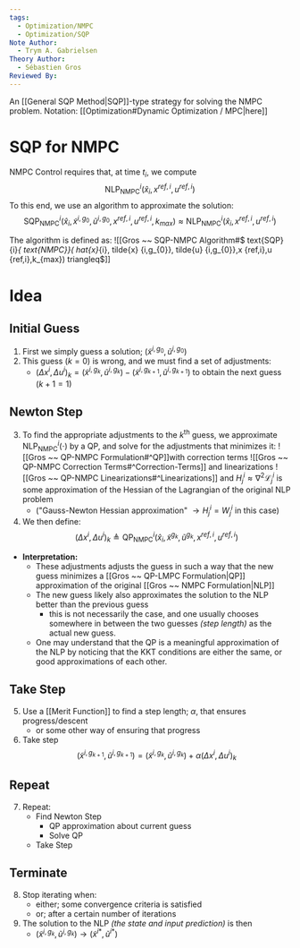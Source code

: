 ```yaml
---
tags:
  - Optimization/NMPC
  - Optimization/SQP
Note Author:
  - Trym A. Gabrielsen
Theory Author:
  - Sébastien Gros
Reviewed By:
---
```


An [[General SQP Method|SQP]]-type strategy for solving the NMPC problem.
Notation: [[Optimization#Dynamic Optimization / MPC|here]]

# SQP for NMPC
NMPC Control requires that, at time $t_{i}$, we compute $$\text{NLP}_{\text{NMPC}}^{i}(\hat{x}_{i},x^{ref,i},u^{ref,i})$$
To this end, we use an algorithm to approximate the solution:
$$\text{SQP}^{i}_{\text{NMPC}}(\hat{x}_{i},\tilde{x}^{i,g_{0}},\tilde{u}^{i,g_{0}},x^{ref,i},u^{ref,i},k_{max}) \approx \text{NLP}_{\text{NMPC}}^{i}(\hat{x}_{i},x^{ref,i},u^{ref,i})$$

The algorithm is defined as: ![[Gros ~~ SQP-NMPC Algorithm#$ text{SQP} {i}_{ text{NMPC}}( hat{x}_{i}, tilde{x} {i,g_{0}}, tilde{u} {i,g_{0}},x {ref,i},u {ref,i},k_{max}) triangleq$]]


# Idea

## Initial Guess
1) First we simply guess a solution; $(\tilde{x}^{i,g_{0}},\tilde{u}^{i,g_{0}})$
2) This guess $(k=0)$ is wrong, and we must find a set of adjustments:
	- $(\Delta x^{i},\Delta u^{i})_{k} = (\tilde{x}^{i,g_{k}},\tilde{u}^{i,g_{k}})-(\tilde{x}^{i,g_{k+1}},\tilde{u}^{i,g_{k+1}})$
	to obtain the next guess $(k+1=1)$
## Newton Step
3) To find the appropriate adjustments to the $k^{\text{th}}$ guess, we approximate $\text{NLP}^{i}_{\text{NMPC}}(\cdot)$ by a QP, and solve for the adjustments that minimizes it:  ![[Gros ~~ QP-NMPC Formulation#^QP]]with correction terms ![[Gros ~~ QP-NMPC Correction Terms#^Correction-Terms]] and linearizations ![[Gros ~~ QP-NMPC Linearizations#^Linearizations]] and $H^{i}_{j} \approx \nabla^{2}\mathcal{L}^{i}_{j}$ is some approximation of the Hessian of the Lagrangian of the original NLP problem
	-  ("Gauss-Newton Hessian approximation" $\rightarrow H^{i}_{j} = W^{i}_{j}$ in this case)
4) We then define: $$(\Delta x^{i},\Delta u^{i})_{k} \triangleq \text{QP}_{\text{NMPC}}^{i}(\hat{x}_{i},\tilde{x}^{g_{k}},\tilde{u}^{g_{k}},x^{ref,i},u^{ref,i})$$
- **Interpretation:**
	- These adjustments adjusts the guess in such a way that the new guess minimizes a [[Gros ~~ QP-LMPC Formulation|QP]] approximation of the original [[Gros ~~ NMPC Formulation|NLP]]
	- The new guess likely also approximates the solution to the NLP better than the previous guess
		- this is not necessarily the case, and one usually chooses somewhere in between the two guesses *(step length)* as the actual new guess.
	- One may understand that the QP is a meaningful approximation of the NLP by noticing that the KKT conditions are either the same, or good approximations of each other.
## Take Step
5) Use a [[Merit Function]] to find a step length; $\alpha$, that ensures progress/descent
	- or some other way of ensuring that progress
6) Take step $$(\tilde{x}^{i,g_{k+1}},\tilde{u}^{i,g_{k+1}}) = (\tilde{x}^{i,g_{k}},\tilde{u}^{i,g_{k}}) + \alpha(\Delta x^{i},\Delta u^{i})_{k}$$
## Repeat
7) Repeat:
	- Find Newton Step
		- QP approximation about current guess
		- Solve QP
	- Take Step
## Terminate
8) Stop iterating when:
	- either; some convergence criteria is satisfied
	- or; after a certain number of iterations
9) The solution to the NLP *(the state and input prediction)* is then
	- $(\tilde{x}^{i,g_{k}},\tilde{u}^{i,g_{k}}) \rightarrow (\tilde{x}^{i*},\tilde{u}^{i*})$


